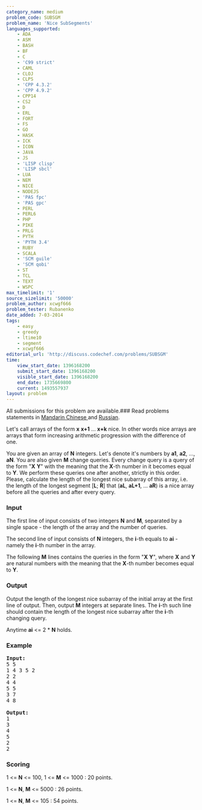 ```yaml
---
category_name: medium
problem_code: SUBSGM
problem_name: 'Nice SubSegments'
languages_supported:
    - ADA
    - ASM
    - BASH
    - BF
    - C
    - 'C99 strict'
    - CAML
    - CLOJ
    - CLPS
    - 'CPP 4.3.2'
    - 'CPP 4.9.2'
    - CPP14
    - CS2
    - D
    - ERL
    - FORT
    - FS
    - GO
    - HASK
    - ICK
    - ICON
    - JAVA
    - JS
    - 'LISP clisp'
    - 'LISP sbcl'
    - LUA
    - NEM
    - NICE
    - NODEJS
    - 'PAS fpc'
    - 'PAS gpc'
    - PERL
    - PERL6
    - PHP
    - PIKE
    - PRLG
    - PYTH
    - 'PYTH 3.4'
    - RUBY
    - SCALA
    - 'SCM guile'
    - 'SCM qobi'
    - ST
    - TCL
    - TEXT
    - WSPC
max_timelimit: '1'
source_sizelimit: '50000'
problem_author: xcwgf666
problem_tester: Rubanenko‎
date_added: 7-03-2014
tags:
    - easy
    - greedy
    - ltime10
    - segment
    - xcwgf666
editorial_url: 'http://discuss.codechef.com/problems/SUBSGM'
time:
    view_start_date: 1396168200
    submit_start_date: 1396168200
    visible_start_date: 1396168200
    end_date: 1735669800
    current: 1493557937
layout: problem
---
```

All submissions for this problem are available.###  Read problems statements in [Mandarin Chinese ](http://www.codechef.com/download/translated/LTIME10/mandarin/SUBSGM.pdf) and [Russian](http://www.codechef.com/download/translated/LTIME10/russian/SUBSGM.pdf).

Let's call arrays of the form **x** **x+1** ... **x+k** nice. In other words nice arrays are arrays that form increasing arithmetic progression with the difference of one.

You are given an array of **N** integers. Let's denote it's numbers by **a1**, **a2**, ..., **aN**. You are also given **M** change queries. Every change query is a query of the form "**X** **Y**" with the meaning that the **X**-th number in it becomes equal to **Y**. We perform these queries one after another, strictly in this order. Please, calculate the length of the longest nice subarray of this array, i.e. the length of the longest segment \[**L**; **R**\] that (**aL**, **aL+1**, ... **aR**) is a nice array before all the queries and after every query.

### Input

The first line of input consists of two integers **N** and **M**, separated by a single space - the length of the array and the number of queries.

The second line of input consists of **N** integers, the **i**-th equals to **ai** - namely the **i**-th number in the array.

The following **M** lines contains the queries in the form "**X** **Y**", where **X** and **Y** are natural numbers with the meaning that the **X**-th number becomes equal to **Y**.

### Output

Output the length of the longest nice subarray of the initial array at the first line of output. Then, output **M** integers at separate lines. The **i**-th such line should contain the length of the longest nice subarray after the **i**-th changing query.

Anytime **ai** <= 2 \* **N** holds.

### Example

<pre><b>Input:</b>
5 5
1 4 3 5 2
2 2
4 4
5 5
3 7
4 8

<b>Output:</b>
1
3
4
5
2
2
</pre>
### Scoring

1 <= **N** <= 100, 1 <= **M** <= 1000 : 20 points. 

1 <= **N**, **M** <= 5000 : 26 points. 

1 <= **N**, **M** <= 105 : 54 points.
